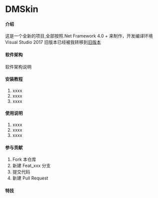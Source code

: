 # DMSkin

#### 介绍
这是一个全新的项目,全部按照.Net Framework 4.0 + 来制作，开发编译环境Visual Studio 2017
旧版本已经被我转移到[旧版本](https://github.com/944095635/DMSkin-for-WPF)

#### 软件架构
软件架构说明


#### 安装教程

1. xxxx
2. xxxx
3. xxxx

#### 使用说明

1. xxxx
2. xxxx
3. xxxx

#### 参与贡献

1. Fork 本仓库
2. 新建 Feat_xxx 分支
3. 提交代码
4. 新建 Pull Request


#### 特技

